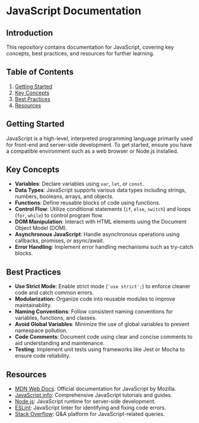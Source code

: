 # JavaScript Documentation

## Introduction
This repository contains documentation for JavaScript, covering key concepts, best practices, and resources for further learning.

## Table of Contents
1. [Getting Started](#getting-started)
2. [Key Concepts](#key-concepts)
3. [Best Practices](#best-practices)
4. [Resources](#resources)

## Getting Started
JavaScript is a high-level, interpreted programming language primarily used for front-end and server-side development. To get started, ensure you have a compatible environment such as a web browser or Node.js installed.

## Key Concepts
- **Variables**: Declare variables using `var`, `let`, or `const`.
- **Data Types**: JavaScript supports various data types including strings, numbers, booleans, arrays, and objects.
- **Functions**: Define reusable blocks of code using functions.
- **Control Flow**: Utilize conditional statements (`if`, `else`, `switch`) and loops (`for`, `while`) to control program flow.
- **DOM Manipulation**: Interact with HTML elements using the Document Object Model (DOM).
- **Asynchronous JavaScript**: Handle asynchronous operations using callbacks, promises, or async/await.
- **Error Handling**: Implement error handling mechanisms such as try-catch blocks.

## Best Practices
- **Use Strict Mode**: Enable strict mode (`'use strict';`) to enforce cleaner code and catch common errors.
- **Modularization**: Organize code into reusable modules to improve maintainability.
- **Naming Conventions**: Follow consistent naming conventions for variables, functions, and classes.
- **Avoid Global Variables**: Minimize the use of global variables to prevent namespace pollution.
- **Code Comments**: Document code using clear and concise comments to aid understanding and maintenance.
- **Testing**: Implement unit tests using frameworks like Jest or Mocha to ensure code reliability.

## Resources
- [MDN Web Docs](https://developer.mozilla.org/en-US/docs/Web/JavaScript): Official documentation for JavaScript by Mozilla.
- [JavaScript.info](https://javascript.info/): Comprehensive JavaScript tutorials and guides.
- [Node.js](https://nodejs.org/): JavaScript runtime for server-side development.
- [ESLint](https://eslint.org/): JavaScript linter for identifying and fixing code errors.
- [Stack Overflow](https://stackoverflow.com/questions/tagged/javascript): Q&A platform for JavaScript-related queries.


